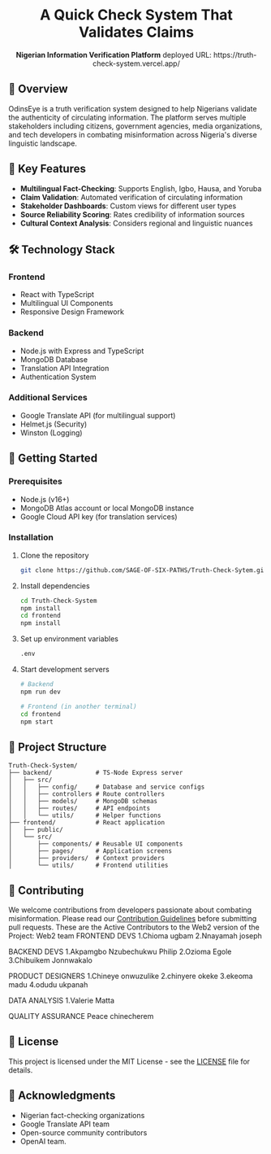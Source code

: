 <h1 align="center">A Quick Check System That Validates Claims</h1>

<p align="center">
  <strong>Nigerian Information Verification Platform</strong>
  <a>deployed URL: https://truth-check-system.vercel.app/</a>
</p>

## 📌 Overview
OdinsEye is a truth verification system designed to help Nigerians validate the authenticity of circulating information. The platform serves multiple stakeholders including citizens, government agencies, media organizations, and tech developers in combating misinformation across Nigeria's diverse linguistic landscape.

## 🌟 Key Features
- **Multilingual Fact-Checking**: Supports English, Igbo, Hausa, and Yoruba
- **Claim Validation**: Automated verification of circulating information
- **Stakeholder Dashboards**: Custom views for different user types
- **Source Reliability Scoring**: Rates credibility of information sources
- **Cultural Context Analysis**: Considers regional and linguistic nuances

## 🛠️ Technology Stack
### Frontend
- React with TypeScript
- Multilingual UI Components
- Responsive Design Framework

### Backend
- Node.js with Express and TypeScript
- MongoDB Database
- Translation API Integration
- Authentication System

### Additional Services
- Google Translate API (for multilingual support)
- Helmet.js (Security)
- Winston (Logging)

## 🚀 Getting Started

### Prerequisites
- Node.js (v16+)
- MongoDB Atlas account or local MongoDB instance
- Google Cloud API key (for translation services)

### Installation
1. Clone the repository
   ```bash
   git clone https://github.com/SAGE-OF-SIX-PATHS/Truth-Check-Sytem.git
   ```
2. Install dependencies
   ```bash
   cd Truth-Check-System
   npm install
   cd frontend
   npm install
   ```
3. Set up environment variables
   ```bash
   .env
   ```
4. Start development servers
   ```bash
   # Backend
   npm run dev
   
   # Frontend (in another terminal)
   cd frontend
   npm start
   ```

## 📂 Project Structure
```
Truth-Check-System/
├── backend/            # TS-Node Express server
│   ├── src/
│   │   ├── config/     # Database and service configs
│   │   ├── controllers # Route controllers
│   │   ├── models/     # MongoDB schemas
│   │   ├── routes/     # API endpoints
│   │   └── utils/      # Helper functions
├── frontend/           # React application
│   ├── public/
│   └── src/
│       ├── components/ # Reusable UI components
│       ├── pages/      # Application screens
│       ├── providers/  # Context providers
│       └── utils/      # Frontend utilities
```

## 🤝 Contributing
We welcome contributions from developers passionate about combating misinformation. Please read our [Contribution Guidelines](CONTRIBUTING.md) before submitting pull requests.
These are the Active Contributors to the Web2 version of the Project:
Web2 team
FRONTEND DEVS
1.Chioma ugbam
2.Nnayamah joseph

BACKEND DEVS
1.Akpamgbo Nzubechukwu Philip
2.Ozioma Egole
3.Chibuikem Jonnwakalo


PRODUCT DESIGNERS
1.Chineye onwuzulike
2.chinyere okeke
3.ekeoma madu
4.odudu ukpanah

DATA ANALYSIS
1.Valerie Matta

QUALITY ASSURANCE 
Peace chinecherem

## 📜 License
This project is licensed under the MIT License - see the [LICENSE](LICENSE) file for details.

## 🙏 Acknowledgments
- Nigerian fact-checking organizations
- Google Translate API team
- Open-source community contributors
- OpenAI team.
